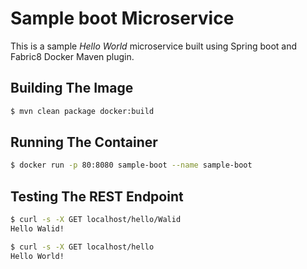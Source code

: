 # Sample boot Microservice
This is a sample _Hello World_ microservice built using Spring boot and Fabric8 Docker Maven plugin.

## Building The Image
```bash
$ mvn clean package docker:build
``` 
## Running The Container
```bash
$ docker run -p 80:8080 sample-boot --name sample-boot
```

## Testing The REST Endpoint
```bash
$ curl -s -X GET localhost/hello/Walid
Hello Walid!
```

```bash
$ curl -s -X GET localhost/hello
Hello World!
```